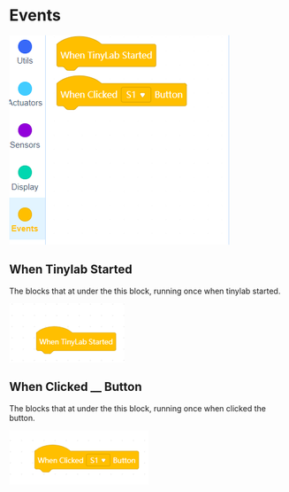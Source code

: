 # Events


![event blocks image](../../_assets/events_blocks.PNG)

## When Tinylab Started

The blocks that at under the this block, running once when tinylab started.

![event blocks image](../../_assets/tinylab_started_block.PNG)

## When Clicked __ Button

The blocks that at under the this block, running once when clicked the button.

![event blocks image](../../_assets/when_clicked_started.PNG)
